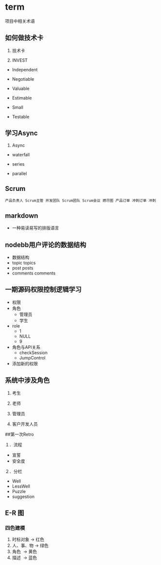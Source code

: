 # term
项目中相关术语

## 如何做技术卡

1. 技术卡

2. INVEST

  - Independent

  - Negotiable
  
  - Valuable
  
  - Estimable
  
  - Small
  
  - Testable
  
## 学习Async

1. Async

  - waterfall
  
  - series
  
  - parallel

## Scrum
```
产品负责人 Scrum主管 开发团队 Scrum团队 Scrum会议 燃尽图 产品订单 冲刺订单 冲刺
```
## markdown

* 一种易读易写的排版语言

## nodebb用户评论的数据结构

* 数据结构
* topic topics
* post posts
* comments comments

## 一期源码权限控制逻辑学习

* 权限
* 角色
    - 管理员
    - 学生
* role
    - 1
    - NULL
    - 9
* 角色与API关系
    - checkSession
    - JumpControl
* 添加新的权限

## 系统中涉及角色

1. 考生

2. 老师

3. 管理员

4. 客户开发人员

##第一次Retro

１．流程

  - 宣誓
  - 安全度
  
２．分栏

  - Well
  - LessWell
  - Puzzle
  - suggestion

## E-R 图
### 四色建模
1. 时标对象 -> 红色
2. 人、事、物 -> 绿色
3. 角色  -> 黄色
4. 描述  -> 蓝色

